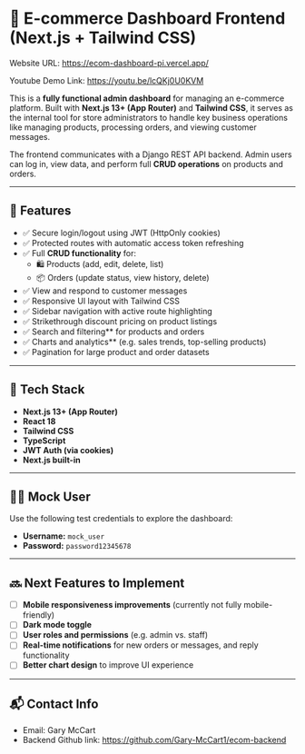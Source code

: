 # 🧾 E-commerce Dashboard Frontend (Next.js + Tailwind CSS)

Website URL: https://ecom-dashboard-pi.vercel.app/

Youtube Demo Link: https://youtu.be/lcQKj0U0KVM

This is a **fully functional admin dashboard** for managing an e-commerce platform. Built with **Next.js 13+ (App Router)** and **Tailwind CSS**, it serves as the internal tool for store administrators to handle key business operations like managing products, processing orders, and viewing customer messages.

The frontend communicates with a Django REST API backend. Admin users can log in, view data, and perform full **CRUD operations** on products and orders.

---

## 🚀 Features

- ✅ Secure login/logout using JWT (HttpOnly cookies)  
- ✅ Protected routes with automatic access token refreshing  
- ✅ Full **CRUD functionality** for:
  - 🛍️ Products (add, edit, delete, list)
  - 📦 Orders (update status, view history, delete)  
- ✅ View and respond to customer messages  
- ✅ Responsive UI layout with Tailwind CSS  
- ✅ Sidebar navigation with active route highlighting  
- ✅ Strikethrough discount pricing on product listings
- ✅ Search and filtering** for products and orders
- ✅ Charts and analytics** (e.g. sales trends, top-selling products)
- ✅ Pagination for large product and order datasets

---

## 🧱 Tech Stack

- **Next.js 13+ (App Router)**  
- **React 18**  
- **Tailwind CSS**  
- **TypeScript**  
- **JWT Auth (via cookies)**  
- **Next.js built-in**

---

## 👨‍💻 Mock User

Use the following test credentials to explore the dashboard:

- **Username:** `mock_user`  
- **Password:** `password12345678`

---

## 🔜 Next Features to Implement

- [ ] **Mobile responsiveness improvements** (currently not fully mobile-friendly)  
- [ ] **Dark mode toggle**  
- [ ] **User roles and permissions** (e.g. admin vs. staff)  
- [ ] **Real-time notifications** for new orders or messages, and reply functionality
- [ ] **Better chart design** to improve UI experience

---

## 📬 Contact Info
- Email: Gary McCart
- Backend Github link: https://github.com/Gary-McCart1/ecom-backend
